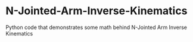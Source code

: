 # N-Jointed-Arm-Inverse-Kinematics
Python code that demonstrates some math behind N-Jointed Arm Inverse Kinematics 
